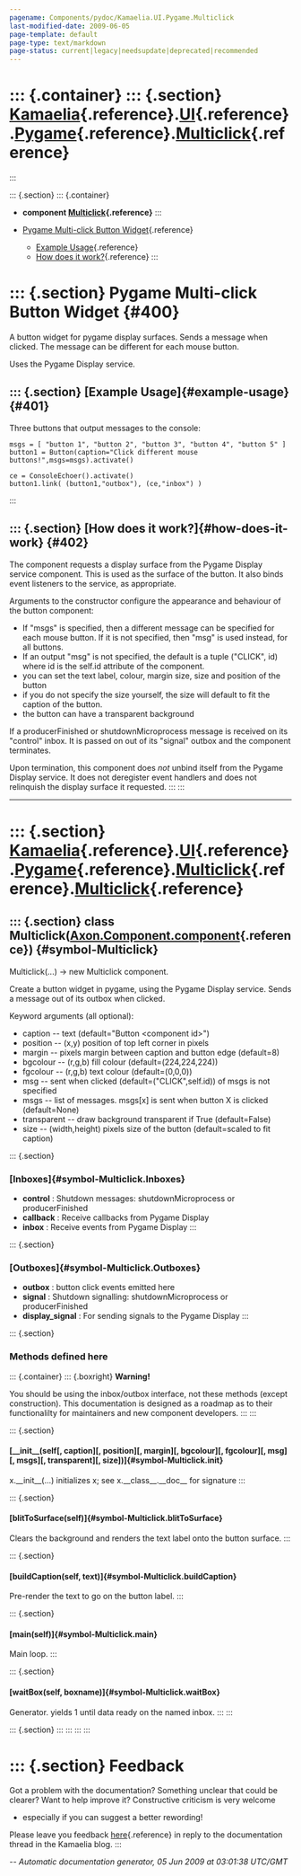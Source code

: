 ```yaml
---
pagename: Components/pydoc/Kamaelia.UI.Pygame.Multiclick
last-modified-date: 2009-06-05
page-template: default
page-type: text/markdown
page-status: current|legacy|needsupdate|deprecated|recommended
---
```

::: {.container}
::: {.section}
[Kamaelia](/Components/pydoc/Kamaelia.html){.reference}.[UI](/Components/pydoc/Kamaelia.UI.html){.reference}.[Pygame](/Components/pydoc/Kamaelia.UI.Pygame.html){.reference}.[Multiclick](/Components/pydoc/Kamaelia.UI.Pygame.Multiclick.html){.reference}
===========================================================================================================================================================================================================================================================
:::

::: {.section}
::: {.container}
-   **component
    [Multiclick](/Components/pydoc/Kamaelia.UI.Pygame.Multiclick.Multiclick.html){.reference}**
:::

-   [Pygame Multi-click Button Widget](#400){.reference}
    -   [Example Usage](#401){.reference}
    -   [How does it work?](#402){.reference}
:::

::: {.section}
Pygame Multi-click Button Widget {#400}
================================

A button widget for pygame display surfaces. Sends a message when
clicked. The message can be different for each mouse button.

Uses the Pygame Display service.

::: {.section}
[Example Usage]{#example-usage} {#401}
-------------------------------

Three buttons that output messages to the console:

``` {.literal-block}
msgs = [ "button 1", "button 2", "button 3", "button 4", "button 5" ]
button1 = Button(caption="Click different mouse buttons!",msgs=msgs).activate()

ce = ConsoleEchoer().activate()
button1.link( (button1,"outbox"), (ce,"inbox") )
```
:::

::: {.section}
[How does it work?]{#how-does-it-work} {#402}
--------------------------------------

The component requests a display surface from the Pygame Display service
component. This is used as the surface of the button. It also binds
event listeners to the service, as appropriate.

Arguments to the constructor configure the appearance and behaviour of
the button component:

-   If \"msgs\" is specified, then a different message can be specified
    for each mouse button. If it is not specified, then \"msg\" is used
    instead, for all buttons.
-   If an output \"msg\" is not specified, the default is a tuple
    (\"CLICK\", id) where id is the self.id attribute of the component.
-   you can set the text label, colour, margin size, size and position
    of the button
-   if you do not specify the size yourself, the size will default to
    fit the caption of the button.
-   the button can have a transparent background

If a producerFinished or shutdownMicroprocess message is received on its
\"control\" inbox. It is passed on out of its \"signal\" outbox and the
component terminates.

Upon termination, this component does *not* unbind itself from the
Pygame Display service. It does not deregister event handlers and does
not relinquish the display surface it requested.
:::
:::

------------------------------------------------------------------------

::: {.section}
[Kamaelia](/Components/pydoc/Kamaelia.html){.reference}.[UI](/Components/pydoc/Kamaelia.UI.html){.reference}.[Pygame](/Components/pydoc/Kamaelia.UI.Pygame.html){.reference}.[Multiclick](/Components/pydoc/Kamaelia.UI.Pygame.Multiclick.html){.reference}.[Multiclick](/Components/pydoc/Kamaelia.UI.Pygame.Multiclick.Multiclick.html){.reference}
=====================================================================================================================================================================================================================================================================================================================================================

::: {.section}
class Multiclick([Axon.Component.component](/Docs/Axon/Axon.Component.component.html){.reference}) {#symbol-Multiclick}
--------------------------------------------------------------------------------------------------

Multiclick(\...) -\> new Multiclick component.

Create a button widget in pygame, using the Pygame Display service.
Sends a message out of its outbox when clicked.

Keyword arguments (all optional):

-   caption \-- text (default=\"Button \<component id\>\")
-   position \-- (x,y) position of top left corner in pixels
-   margin \-- pixels margin between caption and button edge (default=8)
-   bgcolour \-- (r,g,b) fill colour (default=(224,224,224))
-   fgcolour \-- (r,g,b) text colour (default=(0,0,0))
-   msg \-- sent when clicked (default=(\"CLICK\",self.id)) of msgs is
    not specified
-   msgs \-- list of messages. msgs\[x\] is sent when button X is
    clicked (default=None)
-   transparent \-- draw background transparent if True (default=False)
-   size \-- (width,height) pixels size of the button (default=scaled to
    fit caption)

::: {.section}
### [Inboxes]{#symbol-Multiclick.Inboxes}

-   **control** : Shutdown messages: shutdownMicroprocess or
    producerFinished
-   **callback** : Receive callbacks from Pygame Display
-   **inbox** : Receive events from Pygame Display
:::

::: {.section}
### [Outboxes]{#symbol-Multiclick.Outboxes}

-   **outbox** : button click events emitted here
-   **signal** : Shutdown signalling: shutdownMicroprocess or
    producerFinished
-   **display\_signal** : For sending signals to the Pygame Display
:::

::: {.section}
### Methods defined here

::: {.container}
::: {.boxright}
**Warning!**

You should be using the inbox/outbox interface, not these methods
(except construction). This documentation is designed as a roadmap as to
their functionalilty for maintainers and new component developers.
:::
:::

::: {.section}
#### [\_\_init\_\_(self\[, caption\]\[, position\]\[, margin\]\[, bgcolour\]\[, fgcolour\]\[, msg\]\[, msgs\]\[, transparent\]\[, size\])]{#symbol-Multiclick.__init__}

x.\_\_init\_\_(\...) initializes x; see x.\_\_class\_\_.\_\_doc\_\_ for
signature
:::

::: {.section}
#### [blitToSurface(self)]{#symbol-Multiclick.blitToSurface}

Clears the background and renders the text label onto the button
surface.
:::

::: {.section}
#### [buildCaption(self, text)]{#symbol-Multiclick.buildCaption}

Pre-render the text to go on the button label.
:::

::: {.section}
#### [main(self)]{#symbol-Multiclick.main}

Main loop.
:::

::: {.section}
#### [waitBox(self, boxname)]{#symbol-Multiclick.waitBox}

Generator. yields 1 until data ready on the named inbox.
:::
:::

::: {.section}
:::
:::
:::
:::

::: {.section}
Feedback
========

Got a problem with the documentation? Something unclear that could be
clearer? Want to help improve it? Constructive criticism is very welcome
- especially if you can suggest a better rewording!

Please leave you feedback
[here](../../../cgi-bin/blog/blog.cgi?rm=viewpost&nodeid=1142023701){.reference}
in reply to the documentation thread in the Kamaelia blog.
:::

*\-- Automatic documentation generator, 05 Jun 2009 at 03:01:38 UTC/GMT*
